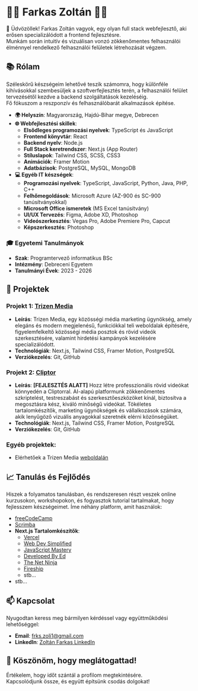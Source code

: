 # 👨‍💻 Farkas Zoltán 👨‍💻

👋 Üdvözöllek! Farkas Zoltán vagyok, egy olyan full stack webfejlesztő, aki erősen specializálódott a frontend fejlesztésre.\
Munkám során intuitív és vizuálisan vonzó zökkenőmentes felhasználói élménnyel rendelkező felhasználói felületek létrehozását végzem.

## 📚 Rólam

Széleskörű készségeim lehetővé teszik számomra, hogy különféle kihívásokkal szembesüljek a szoftverfejlesztés terén, a felhasználói felület tervezésétől kezdve a backend szolgáltatások kezeléséig.\
Fő fókuszom a reszponzív és felhasználóbarát alkalmazások építése.

- **🌍 Helyszín**: Magyarország, Hajdú-Bihar megye, Debrecen
- **🌐 Webfejlesztési skillek**:
  - **Elsődleges programozási nyelvek**: TypeScript és JavaScript
  - **Frontend könyvtár**: React
  - **Backend nyelv**: Node.js
  - **Full Stack keretrendszer**: Next.js (App Router)
  - **Stíluslapok**: Tailwind CSS, SCSS, CSS3
  - **Animációk**: Framer Motion
  - **Adatbázisok**: PostgreSQL, MySQL, MongoDB
- **💻 Egyéb IT készségek**:
  - **Programozási nyelvek**: TypeScript, JavaScript, Python, Java, PHP, C++
  - **Felhőmegoldások**: Microsoft Azure (AZ-900 és SC-900 tanúsítványokkal)
  - **Microsoft Office ismeretek** (MS Excel tanúsítvány)
  - **UI/UX Tervezés**: Figma, Adobe XD, Photoshop
  - **Videószerkesztés**: Vegas Pro, Adobe Premiere Pro, Capcut
  - **Képszerkesztés**: Photoshop

### 🎓 Egyetemi Tanulmányok
- **Szak**: Programtervező informatikus BSc
- **Intézmény**: Debreceni Egyetem
- **Tanulmányi Évek**: 2023 - 2026

## 🚀 Projektek

### Projekt 1: [Trizen Media](https://trizenmedia.com/)
- **Leírás**: Trizen Media, egy közösségi média marketing ügynökség, amely elegáns és modern megjelenésű, funkciókkal teli weboldalak építésére, figyelemfelkeltő közösségi média posztok és rövid videók szerkesztésére, valamint hirdetési kampányok kezelésére specializálódott.
- **Technológiák**: Next.js, Tailwind CSS, Framer Motion, PostgreSQL
- **Verziókezelés**: Git, GitHub

### Projekt 2: [Cliptor](https://cliptor.app/)
- **Leírás**: **[FEJLESZTÉS ALATT]** Hozz létre professzionális rövid videókat könnyedén a Cliptorral. AI-alapú platformunk zökkenőmentes szkriptelést, testreszabást és szerkesztőeszközöket kínál, biztosítva a megosztásra kész, kiváló minőségű videókat. Tökéletes tartalomkészítők, marketing ügynökségek és vállalkozások számára, akik lenyűgöző vizuális anyagokkal szeretnék elérni közönségüket.
- **Technológiák**: Next.js, Tailwind CSS, Framer Motion, PostgreSQL
- **Verziókezelés**: Git, GitHub

### Egyéb projektek:
- Elérhetőek a Trizen Media [weboldalán](https://trizenmedia.com/)

## 📈 Tanulás és Fejlődés

Hiszek a folyamatos tanulásban, és rendszeresen részt veszek online kurzusokon, workshopokon, és fogyasztok tutorial tartalmakat, hogy fejlesszem készségeimet. Íme néhány platform, amit használok:

- [freeCodeCamp](https://www.freecodecamp.org/)
- [Scrimba](https://scrimba.com/)
- **Next.js Tartalomkészítők**:
  - [Vercel](https://www.youtube.com/c/VercelHQ)
  - [Web Dev Simplified](https://www.youtube.com/c/WebDevSimplified)
  - [JavaScript Mastery](https://www.youtube.com/c/JavaScriptMastery)
  - [Developed By Ed](https://www.youtube.com/@developedbyed)
  - [The Net Ninja](https://www.youtube.com/c/TheNetNinja)
  - [Fireship](https://www.youtube.com/c/Fireship)
  - stb...
- stb...

## 📫 Kapcsolat

Nyugodtan keress meg bármilyen kérdéssel vagy együttműködési lehetőséggel:

- **Email**: frks.zoli1@gmail.com
- **LinkedIn**: [Zoltán Farkas LinkedIn](https://www.linkedin.com/in/zolt%C3%A1n-farkas-a127742b9/)

## 🎉 Köszönöm, hogy meglátogattad!

Értékelem, hogy időt szántál a profilom megtekintésére.\
Kapcsolódjunk össze, és együtt építsünk csodás dolgokat!
